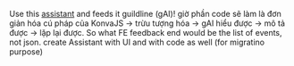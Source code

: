 Use this [assistant](https://platform.openai.com/assistants/asst_Gx7QHQmjyUhR0Jm1MraOmQxm) and feeds it guildline (gAI)!
giờ phần code sẽ làm là đơn giản hóa cú pháp của KonvaJS -> trừu tượng hóa -> gAI hiểu được -> mô tả được -> lặp lại được.
So what FE feedback end would be the list of events, not json.
create Assistant with UI and with code as well (for migratino purpose)
